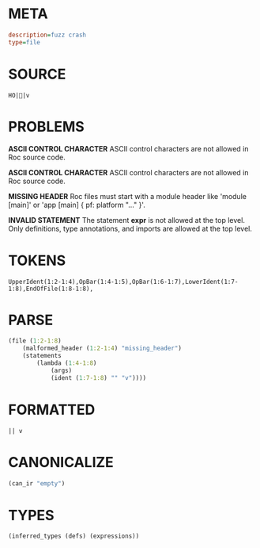 # META
~~~ini
description=fuzz crash
type=file
~~~
# SOURCE
~~~roc
 HO||v
~~~
# PROBLEMS
**ASCII CONTROL CHARACTER**
ASCII control characters are not allowed in Roc source code.

**ASCII CONTROL CHARACTER**
ASCII control characters are not allowed in Roc source code.

**MISSING HEADER**
Roc files must start with a module header like 'module [main]' or 'app [main] { pf: platform "..." }'.

**INVALID STATEMENT**
The statement **expr** is not allowed at the top level.
Only definitions, type annotations, and imports are allowed at the top level.

# TOKENS
~~~zig
UpperIdent(1:2-1:4),OpBar(1:4-1:5),OpBar(1:6-1:7),LowerIdent(1:7-1:8),EndOfFile(1:8-1:8),
~~~
# PARSE
~~~clojure
(file (1:2-1:8)
	(malformed_header (1:2-1:4) "missing_header")
	(statements
		(lambda (1:4-1:8)
			(args)
			(ident (1:7-1:8) "" "v"))))
~~~
# FORMATTED
~~~roc
|| v
~~~
# CANONICALIZE
~~~clojure
(can_ir "empty")
~~~
# TYPES
~~~clojure
(inferred_types (defs) (expressions))
~~~